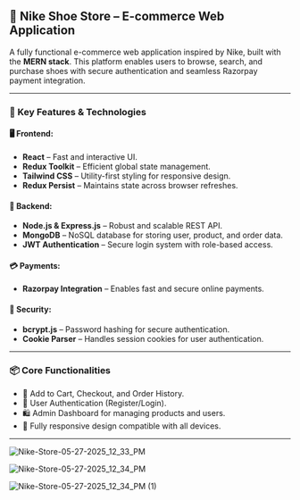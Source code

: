 ## 👟 Nike Shoe Store – E-commerce Web Application

A fully functional e-commerce web application inspired by Nike, built with the **MERN stack**. This platform enables users to browse, search, and purchase shoes with secure authentication and seamless Razorpay payment integration.

---

### 🚀 Key Features & Technologies

#### 🖥️ Frontend:

* **React** – Fast and interactive UI.
* **Redux Toolkit** – Efficient global state management.
* **Tailwind CSS** – Utility-first styling for responsive design.
* **Redux Persist** – Maintains state across browser refreshes.

#### 🔧 Backend:

* **Node.js & Express.js** – Robust and scalable REST API.
* **MongoDB** – NoSQL database for storing user, product, and order data.
* **JWT Authentication** – Secure login system with role-based access.

#### 💳 Payments:

* **Razorpay Integration** – Enables fast and secure online payments.

#### 🔐 Security:

* **bcrypt.js** – Password hashing for secure authentication.
* **Cookie Parser** – Handles session cookies for user authentication.

---

### 📦 Core Functionalities

* 🛒 Add to Cart, Checkout, and Order History.
* 👤 User Authentication (Register/Login).
* 🛍 Admin Dashboard for managing products and users.
* 📱 Fully responsive design compatible with all devices.

---
![Nike-Store-05-27-2025_12_33_PM](https://github.com/user-attachments/assets/67246d7f-9919-406a-8410-2c1d29bc140b)

![Nike-Store-05-27-2025_12_34_PM](https://github.com/user-attachments/assets/81098f08-f8c5-4bce-9be6-40d149d82438)

![Nike-Store-05-27-2025_12_34_PM (1)](https://github.com/user-attachments/assets/53b06266-df28-4b29-8f9a-ae9d9d5c2f29)


